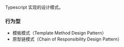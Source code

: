 
Typescript 实现的设计模式。

### 行为型

- 模板模式（Template Method Design Pattern）
- 原型链模式（Chain of Responsibility Design Pattern）

